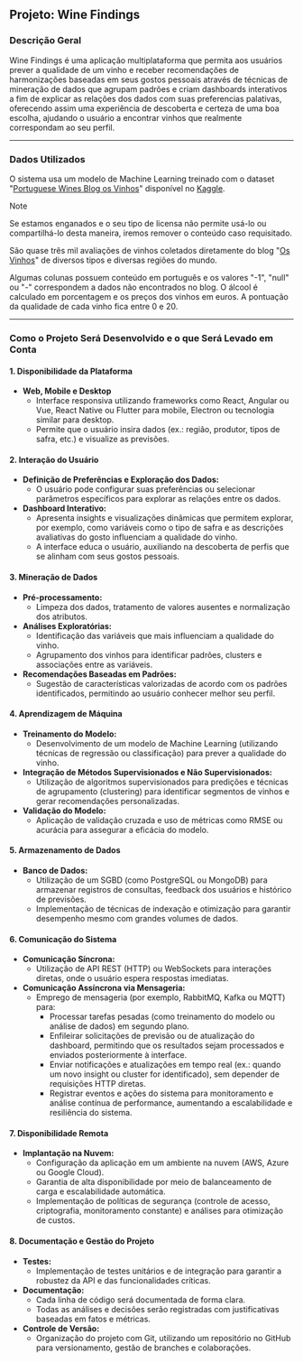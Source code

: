 ## Projeto: Wine Findings

### Descrição Geral
Wine Findings é uma aplicação multiplataforma que permita aos usuários prever a qualidade de um vinho e receber recomendações de harmonizações baseadas em seus gostos pessoais através de técnicas de mineração de dados que agrupam padrões e criam dashboards interativos a fim de explicar as relações dos dados com suas preferencias palativas, oferecendo assim uma experiência de descoberta e certeza de uma boa escolha, ajudando o usuário a encontrar vinhos que realmente correspondam ao seu perfil.

---

### Dados Utilizados
O sistema usa um modelo de Machine Learning treinado com o dataset "[Portuguese Wines Blog os Vinhos](https://www.kaggle.com/datasets/mariazhokhova/portuguese-wines-blog-os-vinhos)" disponível no [Kaggle](https://www.kaggle.com/).

> [!NOTE]
> Se estamos enganados e o seu tipo de licensa não permite usá-lo ou compartilhá-lo desta maneira, iremos remover o conteúdo caso requisitado.

<!-- É interessante pesquisar permissão e maneiras de coletar mais dados diretamente do site, eles estão mais atualizados e em maior quantidade -->

São quase três mil avaliações de vinhos coletados diretamente do blog "[Os Vinhos](https://osvinhos.blogspot.com/)" de diversos tipos e diversas regiões do mundo.

Algumas colunas possuem conteúdo em português e os valores "-1", "null" ou "-" correspondem a dados não encontrados no blog. O álcool é calculado em porcentagem e os preços dos vinhos em euros. A pontuação da qualidade de cada vinho fica entre 0 e 20. 

---

### Como o Projeto Será Desenvolvido e o que Será Levado em Conta

#### 1. Disponibilidade da Plataforma
- **Web, Mobile e Desktop**  
  - Interface responsiva utilizando frameworks como React, Angular ou Vue, React Native ou Flutter para mobile, Electron ou tecnologia similar para desktop.
  - Permite que o usuário insira dados (ex.: região, produtor, tipos de safra, etc.) e visualize as previsões.

#### 2. Interação do Usuário
- **Definição de Preferências e Exploração dos Dados:**  
  - O usuário pode configurar suas preferências ou selecionar parâmetros específicos para explorar as relações entre os dados.
- **Dashboard Interativo:**  
  - Apresenta insights e visualizações dinâmicas que permitem explorar, por exemplo, como variáveis como o tipo de safra e as descrições avaliativas do gosto influenciam a qualidade do vinho.  
  - A interface educa o usuário, auxiliando na descoberta de perfis que se alinham com seus gostos pessoais.

#### 3. Mineração de Dados
- **Pré-processamento:**  
  - Limpeza dos dados, tratamento de valores ausentes e normalização dos atributos.
- **Análises Exploratórias:**  
  - Identificação das variáveis que mais influenciam a qualidade do vinho.
  - Agrupamento dos vinhos para identificar padrões, clusters e associações entre as variáveis.
- **Recomendações Baseadas em Padrões:**  
  - Sugestão de características valorizadas de acordo com os padrões identificados, permitindo ao usuário conhecer melhor seu perfil.

#### 4. Aprendizagem de Máquina
- **Treinamento do Modelo:**  
  - Desenvolvimento de um modelo de Machine Learning (utilizando técnicas de regressão ou classificação) para prever a qualidade do vinho.
- **Integração de Métodos Supervisionados e Não Supervisionados:**  
  - Utilização de algoritmos supervisionados para predições e técnicas de agrupamento (clustering) para identificar segmentos de vinhos e gerar recomendações personalizadas.
- **Validação do Modelo:**  
  - Aplicação de validação cruzada e uso de métricas como RMSE ou acurácia para assegurar a eficácia do modelo.

#### 5. Armazenamento de Dados
- **Banco de Dados:**  
  - Utilização de um SGBD (como PostgreSQL ou MongoDB) para armazenar registros de consultas, feedback dos usuários e histórico de previsões.
  - Implementação de técnicas de indexação e otimização para garantir desempenho mesmo com grandes volumes de dados.

#### 6. Comunicação do Sistema
- **Comunicação Síncrona:**  
  - Utilização de API REST (HTTP) ou WebSockets para interações diretas, onde o usuário espera respostas imediatas.
- **Comunicação Assíncrona via Mensageria:**  
  - Emprego de mensageria (por exemplo, RabbitMQ, Kafka ou MQTT) para:
    - Processar tarefas pesadas (como treinamento do modelo ou análise de dados) em segundo plano.
    - Enfileirar solicitações de previsão ou de atualização do dashboard, permitindo que os resultados sejam processados e enviados posteriormente à interface.
    - Enviar notificações e atualizações em tempo real (ex.: quando um novo insight ou cluster for identificado), sem depender de requisições HTTP diretas.
    - Registrar eventos e ações do sistema para monitoramento e análise contínua de performance, aumentando a escalabilidade e resiliência do sistema.

#### 7. Disponibilidade Remota
- **Implantação na Nuvem:**  
  - Configuração da aplicação em um ambiente na nuvem (AWS, Azure ou Google Cloud).
  - Garantia de alta disponibilidade por meio de balanceamento de carga e escalabilidade automática.
  - Implementação de políticas de segurança (controle de acesso, criptografia, monitoramento constante) e análises para otimização de custos.

#### 8. Documentação e Gestão do Projeto

- **Testes:**  
  - Implementação de testes unitários e de integração para garantir a robustez da API e das funcionalidades críticas.
- **Documentação:**  
  - Cada linha de código será documentada de forma clara.  
  - Todas as análises e decisões serão registradas com justificativas baseadas em fatos e métricas.
- **Controle de Versão:**  
  - Organização do projeto com Git, utilizando um repositório no GitHub para versionamento, gestão de branches e colaborações.
